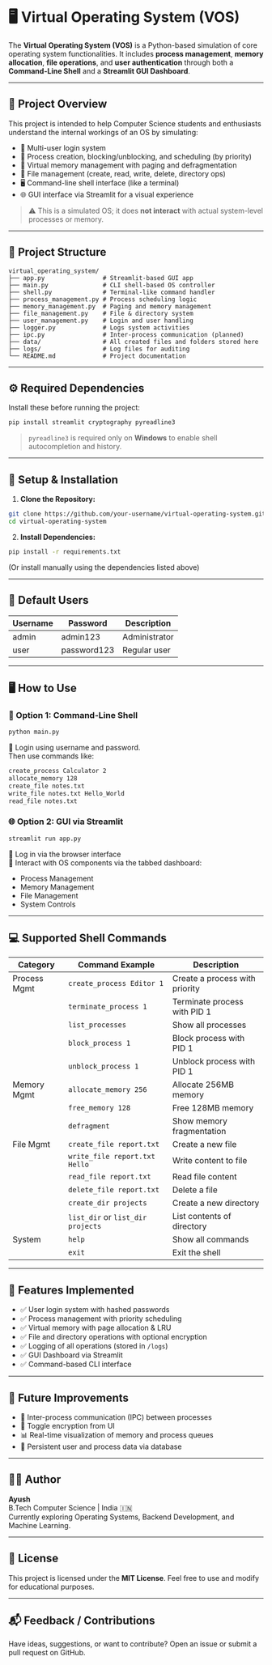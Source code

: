 # 🖥️ Virtual Operating System (VOS)

The **Virtual Operating System (VOS)** is a Python-based simulation of core operating system functionalities. It includes **process management**, **memory allocation**, **file operations**, and **user authentication** through both a **Command-Line Shell** and a **Streamlit GUI Dashboard**.

---

## 📌 Project Overview

This project is intended to help Computer Science students and enthusiasts understand the internal workings of an OS by simulating:

- 👥 Multi-user login system  
- 🧠 Process creation, blocking/unblocking, and scheduling (by priority)  
- 💾 Virtual memory management with paging and defragmentation  
- 📁 File management (create, read, write, delete, directory ops)  
- 🖥️ Command-line shell interface (like a terminal)  
- 🌐 GUI interface via Streamlit for a visual experience  

> ⚠️ This is a simulated OS; it does **not interact** with actual system-level processes or memory.

---

## 📂 Project Structure

```
virtual_operating_system/
├── app.py                # Streamlit-based GUI app
├── main.py               # CLI shell-based OS controller
├── shell.py              # Terminal-like command handler
├── process_management.py # Process scheduling logic
├── memory_management.py  # Paging and memory management
├── file_management.py    # File & directory system
├── user_management.py    # Login and user handling
├── logger.py             # Logs system activities
├── ipc.py                # Inter-process communication (planned)
├── data/                 # All created files and folders stored here
├── logs/                 # Log files for auditing
└── README.md             # Project documentation
```

---

## ⚙️ Required Dependencies

Install these before running the project:

```bash
pip install streamlit cryptography pyreadline3
```

> `pyreadline3` is required only on **Windows** to enable shell autocompletion and history.

---

## 🚀 Setup & Installation

1. **Clone the Repository:**

```bash
git clone https://github.com/your-username/virtual-operating-system.git
cd virtual-operating-system
```

2. **Install Dependencies:**

```bash
pip install -r requirements.txt
```

(Or install manually using the dependencies listed above)

---

## 👤 Default Users

| Username | Password     | Description      |
|----------|--------------|------------------|
| admin    | admin123     | Administrator    |
| user     | password123  | Regular user     |

---

## 🖥️ How to Use

### 🔧 Option 1: Command-Line Shell

```bash
python main.py
```

🔑 Login using username and password.  
Then use commands like:

```bash
create_process Calculator 2
allocate_memory 128
create_file notes.txt
write_file notes.txt Hello_World
read_file notes.txt
```

### 🌐 Option 2: GUI via Streamlit

```bash
streamlit run app.py
```

🔐 Log in via the browser interface  
🧠 Interact with OS components via the tabbed dashboard:
- Process Management
- Memory Management
- File Management
- System Controls

---

## 💻 Supported Shell Commands

| Category           | Command Example                        | Description                             |
|-------------------|-----------------------------------------|-----------------------------------------|
| Process Mgmt       | `create_process Editor 1`               | Create a process with priority          |
|                   | `terminate_process 1`                   | Terminate process with PID 1            |
|                   | `list_processes`                        | Show all processes                      |
|                   | `block_process 1`                       | Block process with PID 1                |
|                   | `unblock_process 1`                     | Unblock process with PID 1              |
| Memory Mgmt        | `allocate_memory 256`                  | Allocate 256MB memory                   |
|                   | `free_memory 128`                       | Free 128MB memory                       |
|                   | `defragment`                            | Show memory fragmentation               |
| File Mgmt          | `create_file report.txt`               | Create a new file                       |
|                   | `write_file report.txt Hello`           | Write content to file                   |
|                   | `read_file report.txt`                  | Read file content                       |
|                   | `delete_file report.txt`                | Delete a file                           |
|                   | `create_dir projects`                   | Create a new directory                  |
|                   | `list_dir` or `list_dir projects`       | List contents of directory              |
| System             | `help`                                 | Show all commands                       |
|                   | `exit`                                  | Exit the shell                          |

---

## 📌 Features Implemented

- ✅ User login system with hashed passwords  
- ✅ Process management with priority scheduling  
- ✅ Virtual memory with page allocation & LRU  
- ✅ File and directory operations with optional encryption  
- ✅ Logging of all operations (stored in `/logs`)  
- ✅ GUI Dashboard via Streamlit  
- ✅ Command-based CLI interface  

---

## 🚧 Future Improvements

- 🔁 Inter-process communication (IPC) between processes  
- 🔐 Toggle encryption from UI  
- 📊 Real-time visualization of memory and process queues  
- 💾 Persistent user and process data via database  

---

## 🙋‍♂️ Author

**Ayush**  
B.Tech Computer Science | India 🇮🇳  
Currently exploring Operating Systems, Backend Development, and Machine Learning.

---

## 📄 License

This project is licensed under the **MIT License**. Feel free to use and modify for educational purposes.

---

## 📬 Feedback / Contributions

Have ideas, suggestions, or want to contribute? Open an issue or submit a pull request on GitHub.
